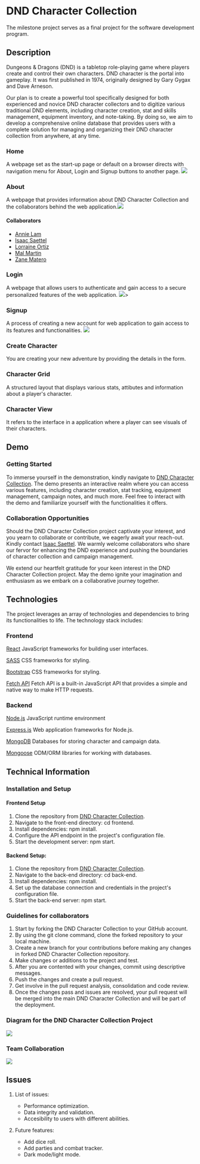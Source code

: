 # DND Character Collection

The milestone project serves as a final project for the software development program.

<!-- Description
    This is the first exposure someone may have to our application. Be sure to clearly and thoroughly describe the functionality and features of your application.
    It is perfectly acceptable to include gifs and images to more clearly describe our brilliant project. -->
## Description

Dungeons & Dragons (DND) is a tabletop role-playing game where players create and control their own characters. DND character is the portal into gameplay. It was first published in 1974, originally designed by Gary Gygax and Dave Arneson. 

Our plan is to create a powerful tool specifically designed for both experienced and novice DND character collectors and to digitize various traditional DND elements, including character creation, stat and skills management, equipment inventory, and note-taking. By doing so, we aim to develop a comprehensive online database that provides users with a complete solution for managing and organizing their DND character collection from anywhere, at any time.

### Home

A webpage set as the start-up page or default on a browser directs with navigation menu for About, Login and Signup buttons to another page. <img src= "https://github.com/test/DND- Character-Collection/DND Character Collection/frontend/readmeImages/home.png">

### About

A webpage that provides information about DND Character Collection and the collaborators behind the web application.<img src="https://github.com/test/DND- Character-Collection/DND Character Collection/frontend/readmeImages/about.png">

#### Collaborators

* [Annie Lam](https://github.com/annielam0623/)
* [Isaac Saettel](https://github.com/INS140/)
* [Lorraine Ortiz](https://github.com/leslieportiz/)
* [Mal Martin](https://github.com/MalMWare/)
* [Zane Matero](https://github.com/zanematero/)

### Login

A webpage that allows users to authenticate and gain access to a secure personalized features of the web application. 
<img src="https://github.com/test/DND- Character-Collection/DND Character Collection/frontend/readmeImages/login.png">>

### Signup

A process of creating a new account for web application to gain access to its features and functionalities. <img src="https://github.com/test/DND- Character-Collection/DND Character Collection/frontend/readmeImages/signup.png">

### Create Character

You are creating your new adventure by providing the details in the form. 

### Character Grid

A structured layout that displays various stats, attibutes and information about a player's character.  

### Character View

It refers to the interface in a application where a player can see visuals of their characters. 

<!-- Demo
    Obviously, this is only possible if a working demo of the project is already hosted somewhere.
    Including a demo of a project may make all the difference when attracting collaborators. -->
## Demo

### Getting Started 

To immerse yourself in the demonstration, kindly navigate to [DND Character Collection](https://github.com/INS140/DnD-Character-Collection/). The demo presents an interactive realm where you can access various features, including character creation, stat tracking, equipment management, campaign notes, and much more. Feel free to interact with the demo and familiarize yourself with the functionalities it offers.

### Collaboration Opportunities

Should the DND Character Collection project captivate your interest, and you yearn to collaborate or contribute, we eagerly await your reach-out. Kindly contact [Isaac Saettel](https://github.com/INS140/). We warmly welcome collaborators who share our fervor for enhancing the DND experience and pushing the boundaries of character collection and campaign management.

We extend our heartfelt gratitude for your keen interest in the DND Character Collection project. May the demo ignite your imagination and enthusiasm as we embark on a collaborative journey together.

<!-- Technologies
    Be sure to include all dependencies when listing the stack. -->
## Technologies

The project leverages an array of technologies and dependencies to bring its functionalities to life. The technology stack includes:

### Frontend

[React](https://react.dev/)
JavaScript frameworks for building user interfaces.

[SASS](https://sass-lang.com/)
CSS frameworks for styling.

[Bootstrap](https://getbootstrap.com/)
CSS frameworks for styling.

[Fetch API](https://www.javascripttutorial.net/javascript-fetch-api/)
Fetch API is a built-in JavaScript API that provides a simple and native way to make HTTP requests. 

### Backend

[Node.js](https://nodejs.org/en)
JavaScript runtime environment

[Express.js](https://expressjs.com/)
Web application frameworks for Node.js.

[MongoDB](https://www.mongodb.com/)
Databases for storing character and campaign data.

[Mongoose](https://mongoosejs.com/)
ODM/ORM libraries for working with databases.

<!-- Technical Information
    This is the place to list all installation and setup instructions. It is quite common to have separate directions for separate parts of a project (front end, back end, etc)
    Include information regarding the coding standards used in the project to ensure regularity between contributions.
    Include directions concerning how to contribute to the project. -->
## Technical Information

### Installation and Setup 

#### Frontend Setup

1. Clone the repository from [DND Character Collection](https://github.com/INS140/DnD-Character-Collection.git/).
2. Navigate to the front-end directory: cd frontend.
3. Install dependencies: npm install.
4. Configure the API endpoint in the project's configuration file.
5. Start the development server: npm start.

#### Backend Setup:

1. Clone the repository from [DND Character Collection](https://github.com/INS140/DnD-Character-Collection.git/).
2. Navigate to the back-end directory: cd back-end.
3. Install dependencies: npm install.
4. Set up the database connection and credentials in the project's configuration file.
5. Start the back-end server: npm start.

### Guidelines for collaborators

1. Start by forking the DND Character Collection to your GitHub account.
2. By using the git clone command, clone the forked repository to your local machine. 
3. Create a new branch for your contributions before making any changes in forked DND Character Collection repository.
4. Make changes or additions to the project and test.
5. After you are contented with your changes, commit using descriptive messages.
6. Push the changes and create a pull request.
7. Get involve in the pull request analysis, consolidation and code review.
8. Once the changes pass and issues are resolved, your pull request will be merged into the main DND Character Collection and will be part of the deployment. 

### Diagram for the DND Character Collection Project

<img src= "https://github.com/test/DND- Character-Collection/DND Character Collection/frontend/readmeImages/diagramformsp3.png">

### Team Collaboration

<img src= "https://github.com/test/DND- Character-Collection/DND Character Collection/frontend/readmeImages/trello.png">

## Issues

1. List of issues: 
    * Performance optimization.
    * Data integrity and validation.
    * Accesibility to users with different abilities. 
    

2. Future features:
    * Add dice roll.
    * Add parties and combat tracker.
    * Dark mode/light mode.
    
